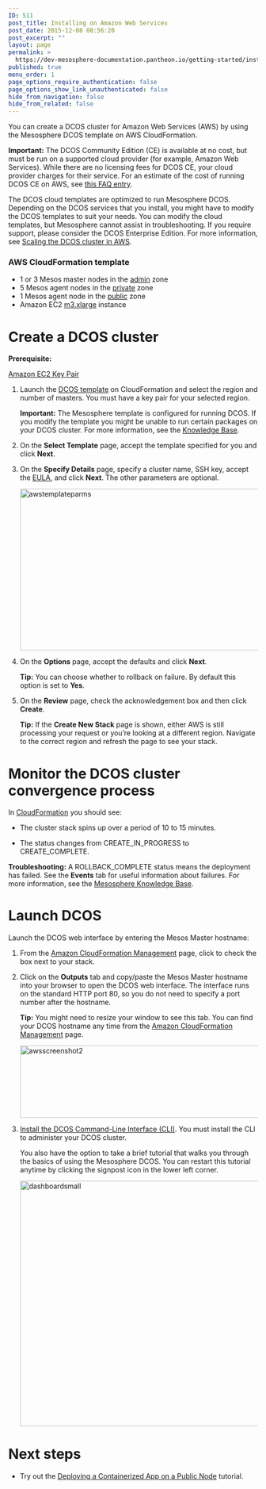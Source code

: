```yaml
---
ID: 511
post_title: Installing on Amazon Web Services
post_date: 2015-12-08 08:56:20
post_excerpt: ""
layout: page
permalink: >
  https://dev-mesosphere-documentation.pantheon.io/getting-started/installing/installing-community-edition/awscluster/
published: true
menu_order: 1
page_options_require_authentication: false
page_options_show_link_unauthenticated: false
hide_from_navigation: false
hide_from_related: false
---
```

You can create a DCOS cluster for Amazon Web Services (AWS) by using the Mesosphere DCOS template on AWS CloudFormation.

**Important:** The DCOS Community Edition (CE) is available at no cost, but must be run on a supported cloud provider (for example, Amazon Web Services). While there are no licensing fees for DCOS CE, your cloud provider charges for their service. For an estimate of the cost of running DCOS CE on AWS, see <a href="https://support.mesosphere.com/hc/en-us/articles/205314895-How-much-does-running-a-default-DCOS-cluster-configuration-cost-" target="_blank">this FAQ entry</a>.

The DCOS cloud templates are optimized to run Mesosphere DCOS. Depending on the DCOS services that you install, you might have to modify the DCOS templates to suit your needs. You can modify the cloud templates, but Mesosphere cannot assist in troubleshooting. If you require support, please consider the DCOS Enterprise Edition. For more information, see [Scaling the DCOS cluster in AWS][1].

### AWS CloudFormation template

*   1 or 3 Mesos master nodes in the [admin][2] zone
*   5 Mesos agent nodes in the [private][3] zone
*   1 Mesos agent node in the [public][4] zone
*   Amazon EC2 <a href="https://aws.amazon.com/ec2/pricing/" target="_blank">m3.xlarge</a> instance

# Create a DCOS cluster

**Prerequisite:**

<a href="http://docs.aws.amazon.com/AWSEC2/latest/UserGuide/ec2-key-pairs.html#having-ec2-create-your-key-pair" target="_blank">Amazon EC2 Key Pair</a>

1.  Launch the <a href="http://mesosphere.com/amazon/setup" target="_blank">DCOS template</a> on CloudFormation and select the region and number of masters. You must have a key pair for your selected region.
    
    <!-- a href="http://mesosphere.com/amazon/setup" target="_blank">DCOS template</a>: The current stable release. -->
    
    <!-- - <a href="https://downloads.mesosphere.com/dcos/EarlyAccess/aws.html">DCOS 1.3 early access template</a> -->
    
    **Important:** The Mesosphere template is configured for running DCOS. If you modify the template you might be unable to run certain packages on your DCOS cluster. For more information, see the <a href="https://support.mesosphere.com/hc/en-us/articles/205674655-How-can-I-modify-the-DCOS-template-on-AWS-CloudFormation-" target="_blank">Knowledge Base</a>.

2.  On the **Select Template** page, accept the template specified for you and click **Next**.

3.  On the **Specify Details** page, specify a cluster name, SSH key, accept the <a href="../community-edition-eula/" target="_blank">EULA</a>, and click **Next**. The other parameters are optional.
    
    <a href="https://docs.mesosphere.com/wp-content/uploads/2015/12/awstemplateparms.png" rel="attachment wp-att-1218"><img src="https://docs.mesosphere.com/wp-content/uploads/2015/12/awstemplateparms.png" alt="awstemplateparms" width="551" height="326" class="alignnone size-full wp-image-1218" /></a>

4.  On the **Options** page, accept the defaults and click **Next**.
    
    **Tip:** You can choose whether to rollback on failure. By default this option is set to **Yes**.

5.  On the **Review** page, check the acknowledgement box and then click **Create**.
    
    **Tip:** If the **Create New Stack** page is shown, either AWS is still processing your request or you’re looking at a different region. Navigate to the correct region and refresh the page to see your stack.

# Monitor the DCOS cluster convergence process

In <a href="https://console.aws.amazon.com/cloudformation/home" target="_blank">CloudFormation</a> you should see:

*   The cluster stack spins up over a period of 10 to 15 minutes.

*   The status changes from CREATE_IN_PROGRESS to CREATE_COMPLETE.

**Troubleshooting:** A ROLLBACK_COMPLETE status means the deployment has failed. See the **Events** tab for useful information about failures. For more information, see the <a href="https://support.mesosphere.com/hc/en-us/articles/205316535-Why-did-my-AWS-cluster-Rollback-" target="_blank">Mesosphere Knowledge Base</a>.

# <a name="launchdcos"></a>Launch DCOS

Launch the DCOS web interface by entering the Mesos Master hostname:

1.  From the <a href="https://console.aws.amazon.com/cloudformation/home" target="_blank">Amazon CloudFormation Management</a> page, click to check the box next to your stack.

2.  Click on the **Outputs** tab and copy/paste the Mesos Master hostname into your browser to open the DCOS web interface. The interface runs on the standard HTTP port 80, so you do not need to specify a port number after the hostname.
    
    **Tip:** You might need to resize your window to see this tab. You can find your DCOS hostname any time from the <a href="https://console.aws.amazon.com/cloudformation/home" target="_blank">Amazon CloudFormation Management</a> page.
    
    <a href="https://docs.mesosphere.com/wp-content/uploads/2015/12/awsscreenshot2.png" rel="attachment wp-att-1167"><img src="https://docs.mesosphere.com/wp-content/uploads/2015/12/awsscreenshot2.png" alt="awsscreenshot2" width="621" height="146" class="alignnone size-full wp-image-1167" /></a>

3.  [Install the DCOS Command-Line Interface (CLI)][5]. You must install the CLI to administer your DCOS cluster.
    
    You also have the option to take a brief tutorial that walks you through the basics of using the Mesosphere DCOS. You can restart this tutorial anytime by clicking the signpost icon in the lower left corner.
    
    <a href="https://docs.mesosphere.com/wp-content/uploads/2015/12/dashboardsmall.png" rel="attachment wp-att-1120"><img src="https://docs.mesosphere.com/wp-content/uploads/2015/12/dashboardsmall-800x495.png" alt="dashboardsmall" width="800" height="495" class="alignnone size-large wp-image-1120" /></a>

# Next steps

*   Try out the [Deploying a Containerized App on a Public Node][6] tutorial.

 [1]: ../administration/managing-a-dcos-cluster-in-aws/#scrollNav-1
 [2]: ../administration/dcosarchitecture/security/#scrollNav-1
 [3]: ../administration/dcosarchitecture/security/#scrollNav-2
 [4]: https://docs.mesosphere.com/administration/dcosarchitecture/security/#scrollNav-3
 [5]: https://docs.mesosphere.com/administration/introcli/cli/
 [6]: ../getting-started/tutorials/deploy-containerized-app/